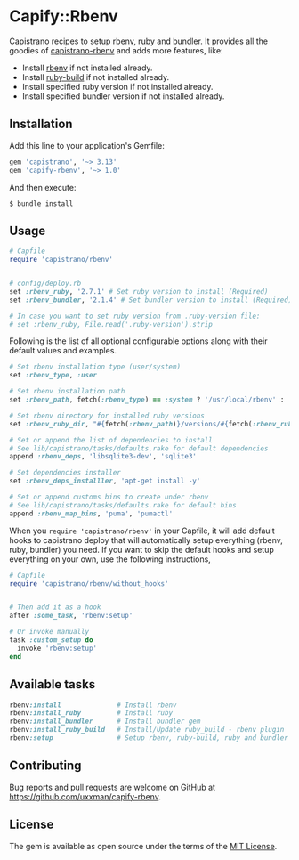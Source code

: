 # Capify::Rbenv

Capistrano recipes to setup rbenv, ruby and bundler. It provides all the goodies of [capistrano-rbenv](https://github.com/capistrano/rbenv) and adds more features, like:

* Install [rbenv](https://github.com/rbenv/rbenv) if not installed already.
* Install [ruby-build](https://github.com/rbenv/ruby-build) if not installed already.
* Install specified ruby version if not installed already.
* Install specified bundler version if not installed already.

## Installation

Add this line to your application's Gemfile:

```ruby
gem 'capistrano', '~> 3.13'
gem 'capify-rbenv', '~> 1.0'
```

And then execute:

```shell
$ bundle install
```

## Usage

```ruby
# Capfile
require 'capistrano/rbenv'


# config/deploy.rb
set :rbenv_ruby, '2.7.1' # Set ruby version to install (Required)
set :rbenv_bundler, '2.1.4' # Set bundler version to install (Required)

# In case you want to set ruby version from .ruby-version file:
# set :rbenv_ruby, File.read('.ruby-version').strip
```

Following is the list of all optional configurable options along with their default values and examples.

```ruby
# Set rbenv installation type (user/system)
set :rbenv_type, :user

# Set rbenv installation path
set :rbenv_path, fetch(:rbenv_type) == :system ? '/usr/local/rbenv' : '$HOME/.rbenv'

# Set rbenv directory for installed ruby versions
set :rbenv_ruby_dir, "#{fetch(:rbenv_path)}/versions/#{fetch(:rbenv_ruby)}"

# Set or append the list of dependencies to install
# See lib/capistrano/tasks/defaults.rake for default dependencies
append :rbenv_deps, 'libsqlite3-dev', 'sqlite3'

# Set dependencies installer
set :rbenv_deps_installler, 'apt-get install -y'

# Set or append customs bins to create under rbenv
# See lib/capistrano/tasks/defaults.rake for default bins
append :rbenv_map_bins, 'puma', 'pumactl'
```

When you `require 'capistrano/rbenv'` in your Capfile, it will add default hooks to capistrano deploy that will automatically setup everything (rbenv, ruby, bundler) you need. If you want to skip the default hooks and setup everything on your own, use the following instructions,

```ruby
# Capfile
require 'capistrano/rbenv/without_hooks'


# Then add it as a hook
after :some_task, 'rbenv:setup'

# Or invoke manually
task :custom_setup do
  invoke 'rbenv:setup'
end
```

## Available tasks

```ruby
rbenv:install              # Install rbenv
rbenv:install_ruby         # Install ruby
rbenv:install_bundler      # Install bundler gem
rbenv:install_ruby_build   # Install/Update ruby_build - rbenv plugin
rbenv:setup                # Setup rbenv, ruby-build, ruby and bundler
```

## Contributing

Bug reports and pull requests are welcome on GitHub at https://github.com/uxxman/capify-rbenv.


## License

The gem is available as open source under the terms of the [MIT License](https://opensource.org/licenses/MIT).
